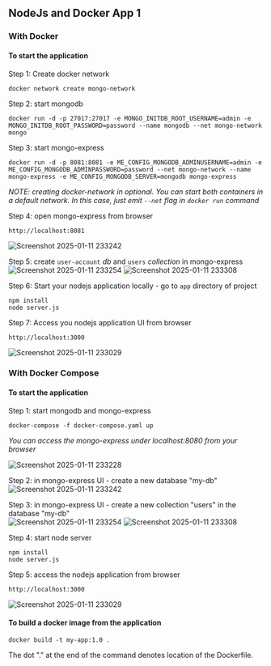 ## NodeJs and Docker App 1



### With Docker

#### To start the application

Step 1: Create docker network

    docker network create mongo-network 

Step 2: start mongodb 

    docker run -d -p 27017:27017 -e MONGO_INITDB_ROOT_USERNAME=admin -e MONGO_INITDB_ROOT_PASSWORD=password --name mongodb --net mongo-network mongo    

Step 3: start mongo-express
    
    docker run -d -p 8081:8081 -e ME_CONFIG_MONGODB_ADMINUSERNAME=admin -e ME_CONFIG_MONGODB_ADMINPASSWORD=password --net mongo-network --name mongo-express -e ME_CONFIG_MONGODB_SERVER=mongodb mongo-express   

_NOTE: creating docker-network in optional. You can start both containers in a default network. In this case, just emit `--net` flag in `docker run` command_

Step 4: open mongo-express from browser

    http://localhost:8081
![Screenshot 2025-01-11 233242](https://github.com/user-attachments/assets/3af6a723-3daa-4c87-996a-69ad2e41e66b)

Step 5: create `user-account` _db_ and `users` _collection_ in mongo-express
![Screenshot 2025-01-11 233254](https://github.com/user-attachments/assets/2807a90c-5079-4cc0-9b13-bf296caba984)
![Screenshot 2025-01-11 233308](https://github.com/user-attachments/assets/0e2ac16a-d8be-4bd0-906b-4511665bf236)

Step 6: Start your nodejs application locally - go to `app` directory of project 

    npm install 
    node server.js
    
Step 7: Access you nodejs application UI from browser

    http://localhost:3000
![Screenshot 2025-01-11 233029](https://github.com/user-attachments/assets/101db60a-1601-49a2-9bab-61cf44f230f7)


    

### With Docker Compose

#### To start the application

Step 1: start mongodb and mongo-express

    docker-compose -f docker-compose.yaml up
    
_You can access the mongo-express under localhost:8080 from your browser_

![Screenshot 2025-01-11 233228](https://github.com/user-attachments/assets/334bd3a3-7ee8-4865-b5a8-a8e33c15d373)

Step 2: in mongo-express UI - create a new database "my-db"
![Screenshot 2025-01-11 233242](https://github.com/user-attachments/assets/dd0c6b65-ce02-462e-9119-f360d239a87b)

Step 3: in mongo-express UI - create a new collection "users" in the database "my-db"       
    ![Screenshot 2025-01-11 233254](https://github.com/user-attachments/assets/8618de99-a3c0-453b-b0da-32206d651da6)
![Screenshot 2025-01-11 233308](https://github.com/user-attachments/assets/38fbca51-63d2-4f38-976e-c3854c0152ce)

Step 4: start node server 

    npm install
    node server.js
    
Step 5: access the nodejs application from browser 

    http://localhost:3000
![Screenshot 2025-01-11 233029](https://github.com/user-attachments/assets/101db60a-1601-49a2-9bab-61cf44f230f7)

#### To build a docker image from the application

    docker build -t my-app:1.0 .       
    
The dot "." at the end of the command denotes location of the Dockerfile.
